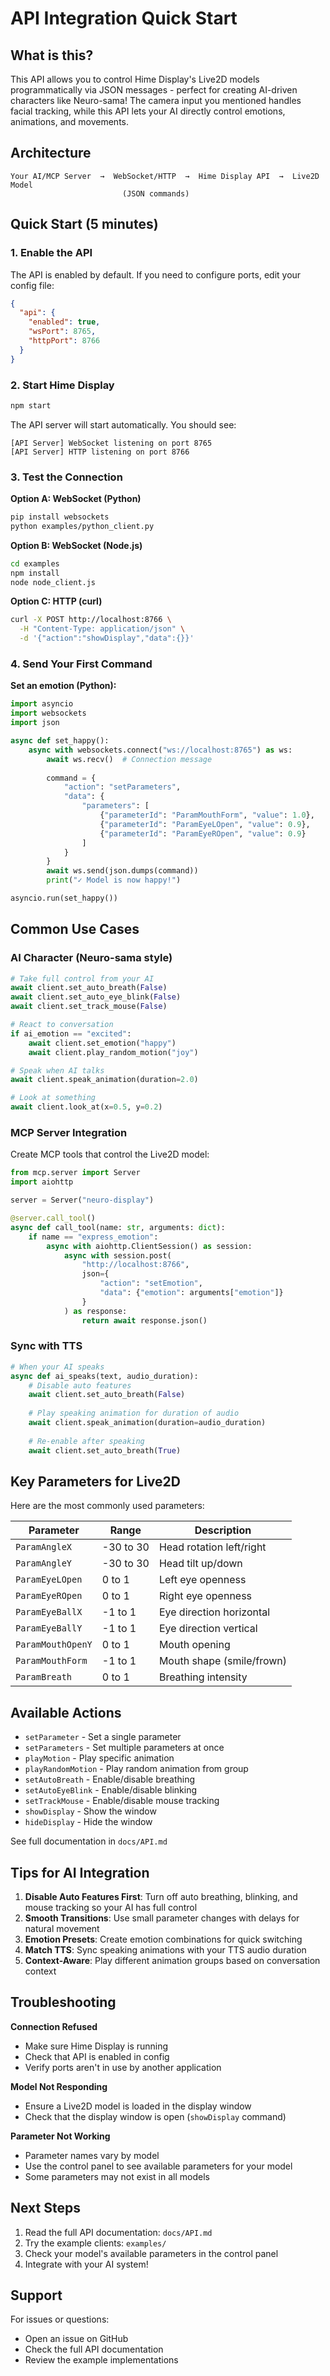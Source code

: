 # API Integration Quick Start

## What is this?

This API allows you to control Hime Display's Live2D models programmatically via JSON messages - perfect for creating AI-driven characters like Neuro-sama! The camera input you mentioned handles facial tracking, while this API lets your AI directly control emotions, animations, and movements.

## Architecture

```
Your AI/MCP Server  →  WebSocket/HTTP  →  Hime Display API  →  Live2D Model
                         (JSON commands)
```

## Quick Start (5 minutes)

### 1. Enable the API

The API is enabled by default. If you need to configure ports, edit your config file:

```json
{
  "api": {
    "enabled": true,
    "wsPort": 8765,
    "httpPort": 8766
  }
}
```

### 2. Start Hime Display

```bash
npm start
```

The API server will start automatically. You should see:
```
[API Server] WebSocket listening on port 8765
[API Server] HTTP listening on port 8766
```

### 3. Test the Connection

**Option A: WebSocket (Python)**
```bash
pip install websockets
python examples/python_client.py
```

**Option B: WebSocket (Node.js)**
```bash
cd examples
npm install
node node_client.js
```

**Option C: HTTP (curl)**
```bash
curl -X POST http://localhost:8766 \
  -H "Content-Type: application/json" \
  -d '{"action":"showDisplay","data":{}}'
```

### 4. Send Your First Command

**Set an emotion (Python):**
```python
import asyncio
import websockets
import json

async def set_happy():
    async with websockets.connect("ws://localhost:8765") as ws:
        await ws.recv()  # Connection message
        
        command = {
            "action": "setParameters",
            "data": {
                "parameters": [
                    {"parameterId": "ParamMouthForm", "value": 1.0},
                    {"parameterId": "ParamEyeLOpen", "value": 0.9},
                    {"parameterId": "ParamEyeROpen", "value": 0.9}
                ]
            }
        }
        await ws.send(json.dumps(command))
        print("✓ Model is now happy!")

asyncio.run(set_happy())
```

## Common Use Cases

### AI Character (Neuro-sama style)

```python
# Take full control from your AI
await client.set_auto_breath(False)
await client.set_auto_eye_blink(False)
await client.set_track_mouse(False)

# React to conversation
if ai_emotion == "excited":
    await client.set_emotion("happy")
    await client.play_random_motion("joy")

# Speak when AI talks
await client.speak_animation(duration=2.0)

# Look at something
await client.look_at(x=0.5, y=0.2)
```

### MCP Server Integration

Create MCP tools that control the Live2D model:

```python
from mcp.server import Server
import aiohttp

server = Server("neuro-display")

@server.call_tool()
async def call_tool(name: str, arguments: dict):
    if name == "express_emotion":
        async with aiohttp.ClientSession() as session:
            async with session.post(
                "http://localhost:8766",
                json={
                    "action": "setEmotion",
                    "data": {"emotion": arguments["emotion"]}
                }
            ) as response:
                return await response.json()
```

### Sync with TTS

```python
# When your AI speaks
async def ai_speaks(text, audio_duration):
    # Disable auto features
    await client.set_auto_breath(False)
    
    # Play speaking animation for duration of audio
    await client.speak_animation(duration=audio_duration)
    
    # Re-enable after speaking
    await client.set_auto_breath(True)
```

## Key Parameters for Live2D

Here are the most commonly used parameters:

| Parameter | Range | Description |
|-----------|-------|-------------|
| `ParamAngleX` | -30 to 30 | Head rotation left/right |
| `ParamAngleY` | -30 to 30 | Head tilt up/down |
| `ParamEyeLOpen` | 0 to 1 | Left eye openness |
| `ParamEyeROpen` | 0 to 1 | Right eye openness |
| `ParamEyeBallX` | -1 to 1 | Eye direction horizontal |
| `ParamEyeBallY` | -1 to 1 | Eye direction vertical |
| `ParamMouthOpenY` | 0 to 1 | Mouth opening |
| `ParamMouthForm` | -1 to 1 | Mouth shape (smile/frown) |
| `ParamBreath` | 0 to 1 | Breathing intensity |

## Available Actions

- `setParameter` - Set a single parameter
- `setParameters` - Set multiple parameters at once
- `playMotion` - Play specific animation
- `playRandomMotion` - Play random animation from group
- `setAutoBreath` - Enable/disable breathing
- `setAutoEyeBlink` - Enable/disable blinking
- `setTrackMouse` - Enable/disable mouse tracking
- `showDisplay` - Show the window
- `hideDisplay` - Hide the window

See full documentation in `docs/API.md`

## Tips for AI Integration

1. **Disable Auto Features First**: Turn off auto breathing, blinking, and mouse tracking so your AI has full control
2. **Smooth Transitions**: Use small parameter changes with delays for natural movement
3. **Emotion Presets**: Create emotion combinations for quick switching
4. **Match TTS**: Sync speaking animations with your TTS audio duration
5. **Context-Aware**: Play different animation groups based on conversation context

## Troubleshooting

**Connection Refused**
- Make sure Hime Display is running
- Check that API is enabled in config
- Verify ports aren't in use by another application

**Model Not Responding**
- Ensure a Live2D model is loaded in the display window
- Check that the display window is open (`showDisplay` command)

**Parameter Not Working**
- Parameter names vary by model
- Use the control panel to see available parameters for your model
- Some parameters may not exist in all models

## Next Steps

1. Read the full API documentation: `docs/API.md`
2. Try the example clients: `examples/`
3. Check your model's available parameters in the control panel
4. Integrate with your AI system!

## Support

For issues or questions:
- Open an issue on GitHub
- Check the full API documentation
- Review the example implementations
